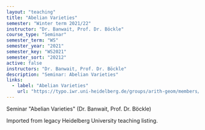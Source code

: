 ```yaml
---
layout: "teaching"
title: "Abelian Varieties"
semester: "Winter term 2021/22"
instructor: "Dr. Banwait, Prof. Dr. Böckle"
course_type: "Seminar"
semester_term: "WS"
semester_year: "2021"
semester_key: "WS2021"
semester_sort: "20212"
active: false
instructors: "Dr. Banwait, Prof. Dr. Böckle"
description: "Seminar: Abelian Varieties"
links:
  - label: "Abelian Varieties"
    url: "https://typo.iwr.uni-heidelberg.de/groups/arith-geom/members/barinder-banwait/abelian-varieties.html"
---
```


Seminar "Abelian Varieties" (Dr. Banwait, Prof. Dr. Böckle)

Imported from legacy Heidelberg University teaching listing.